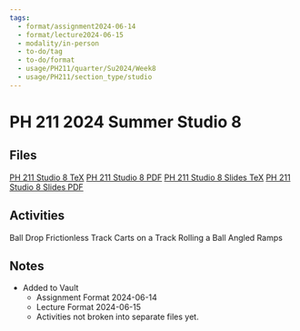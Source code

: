 ```yaml
---
tags:
  - format/assignment2024-06-14
  - format/lecture2024-06-15
  - modality/in-person
  - to-do/tag
  - to-do/format
  - usage/PH211/quarter/Su2024/Week8
  - usage/PH211/section_type/studio
---
```

# PH 211 2024 Summer Studio 8
## Files
[PH 211 Studio 8 TeX](PH_211_Studio_8.tex)
[PH 211 Studio 8 PDF](PH_211_Studio_8.pdf)
[PH 211 Studio 8 Slides TeX](PH_211_Studio_8_Slides.tex)
[PH 211 Studio 8 Slides PDF](PH_211_Studio_8_Slides.pdf)
## Activities
Ball Drop
Frictionless Track
Carts on a Track
Rolling a Ball
Angled Ramps
## Notes
* Added to Vault
	* Assignment Format 2024-06-14
	* Lecture Format 2024-06-15
	* Activities not broken into separate files yet.